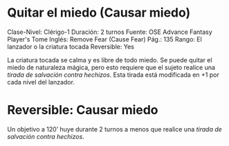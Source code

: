 # Quitar el miedo (Causar miedo)

Clase-Nivel: Clérigo-1
Duración: 2 turnos
Fuente: OSE Advance Fantasy Player's Tome
Inglés: Remove Fear (Cause Fear)
Pág.: 135
Rango: El lanzador o la criatura tocada
Reversible: Yes

La criatura tocada se calma y es libre de todo miedo. Se puede quitar el miedo de naturaleza mágica, pero esto requiere que el sujeto realice una *tirada de salvación contra hechizos*. Esta tirada está modificada en +1 por cada nivel del lanzador.

# Reversible: Causar miedo

Un objetivo a 120’ huye durante 2 turnos a menos que realice una *tirada de salvación contra hechizos*.